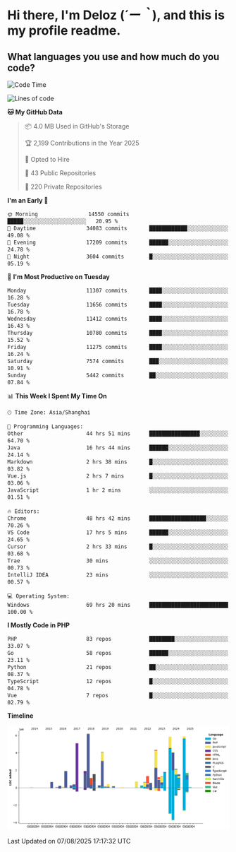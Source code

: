 # **Hi there, I'm Deloz (*´ー｀*), and this is my profile readme.**

## **What languages you use and how much do you code?**

<!--START_SECTION:waka-->
![Code Time](http://img.shields.io/badge/Code%20Time-7%2C081%20hrs%2024%20mins-blue)

![Lines of code](https://img.shields.io/badge/From%20Hello%20World%20I%27ve%20Written-57.6%20million%20lines%20of%20code-blue)

**🐱 My GitHub Data** 

> 📦 4.0 MB Used in GitHub's Storage 
 > 
> 🏆 2,199 Contributions in the Year 2025
 > 
> 💼 Opted to Hire
 > 
> 📜 43 Public Repositories 
 > 
> 🔑 220 Private Repositories 
 > 
**I'm an Early 🐤** 

```text
🌞 Morning                14550 commits       █████░░░░░░░░░░░░░░░░░░░░   20.95 % 
🌆 Daytime                34083 commits       ████████████░░░░░░░░░░░░░   49.08 % 
🌃 Evening                17209 commits       ██████░░░░░░░░░░░░░░░░░░░   24.78 % 
🌙 Night                  3604 commits        █░░░░░░░░░░░░░░░░░░░░░░░░   05.19 % 
```
📅 **I'm Most Productive on Tuesday** 

```text
Monday                   11307 commits       ████░░░░░░░░░░░░░░░░░░░░░   16.28 % 
Tuesday                  11656 commits       ████░░░░░░░░░░░░░░░░░░░░░   16.78 % 
Wednesday                11412 commits       ████░░░░░░░░░░░░░░░░░░░░░   16.43 % 
Thursday                 10780 commits       ████░░░░░░░░░░░░░░░░░░░░░   15.52 % 
Friday                   11275 commits       ████░░░░░░░░░░░░░░░░░░░░░   16.24 % 
Saturday                 7574 commits        ███░░░░░░░░░░░░░░░░░░░░░░   10.91 % 
Sunday                   5442 commits        ██░░░░░░░░░░░░░░░░░░░░░░░   07.84 % 
```


📊 **This Week I Spent My Time On** 

```text
🕑︎ Time Zone: Asia/Shanghai

💬 Programming Languages: 
Other                    44 hrs 51 mins      ████████████████░░░░░░░░░   64.70 % 
Java                     16 hrs 44 mins      ██████░░░░░░░░░░░░░░░░░░░   24.14 % 
Markdown                 2 hrs 38 mins       █░░░░░░░░░░░░░░░░░░░░░░░░   03.82 % 
Vue.js                   2 hrs 7 mins        █░░░░░░░░░░░░░░░░░░░░░░░░   03.06 % 
JavaScript               1 hr 2 mins         ░░░░░░░░░░░░░░░░░░░░░░░░░   01.51 % 

🔥 Editors: 
Chrome                   48 hrs 42 mins      ██████████████████░░░░░░░   70.26 % 
VS Code                  17 hrs 5 mins       ██████░░░░░░░░░░░░░░░░░░░   24.65 % 
Cursor                   2 hrs 33 mins       █░░░░░░░░░░░░░░░░░░░░░░░░   03.68 % 
Trae                     30 mins             ░░░░░░░░░░░░░░░░░░░░░░░░░   00.73 % 
IntelliJ IDEA            23 mins             ░░░░░░░░░░░░░░░░░░░░░░░░░   00.57 % 

💻 Operating System: 
Windows                  69 hrs 20 mins      █████████████████████████   100.00 % 
```

**I Mostly Code in PHP** 

```text
PHP                      83 repos            ████████░░░░░░░░░░░░░░░░░   33.07 % 
Go                       58 repos            ██████░░░░░░░░░░░░░░░░░░░   23.11 % 
Python                   21 repos            ██░░░░░░░░░░░░░░░░░░░░░░░   08.37 % 
TypeScript               12 repos            █░░░░░░░░░░░░░░░░░░░░░░░░   04.78 % 
Vue                      7 repos             █░░░░░░░░░░░░░░░░░░░░░░░░   02.79 % 
```



**Timeline**

![Lines of Code chart](https://raw.githubusercontent.com/deloz/deloz/main/assets/bar_graph.png)


 Last Updated on 07/08/2025 17:17:32 UTC
<!--END_SECTION:waka-->

